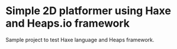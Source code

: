 # Simple 2D platformer using Haxe and Heaps.io framework

Sample project to test Haxe language and Heaps framework.